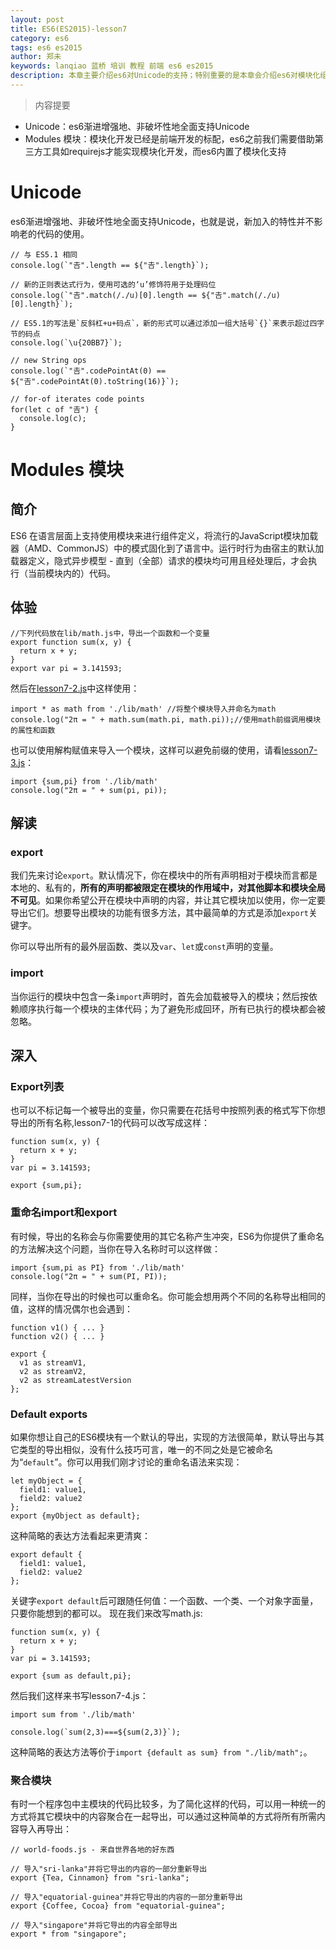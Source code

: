 ```yaml
---
layout: post
title: ES6(ES2015)-lesson7
category: es6
tags: es6 es2015
author: 郑未
keywords: lanqiao 蓝桥 培训 教程 前端 es6 es2015
description: 本章主要介绍es6对Unicode的支持；特别重要的是本章会介绍es6对模块化组件的支持
---
```

>内容提要

- Unicode：es6渐进增强地、非破坏性地全面支持Unicode
- Modules 模块：模块化开发已经是前端开发的标配，es6之前我们需要借助第三方工具如requirejs才能实现模块化开发，而es6内置了模块化支持

# Unicode

es6渐进增强地、非破坏性地全面支持Unicode，也就是说，新加入的特性并不影响老的代码的使用。

    // 与 ES5.1 相同
    console.log(`"𠮷".length == ${"𠮷".length}`);

    // 新的正则表达式行为，使用可选的‘u’修饰符用于处理码位
    console.log(`"𠮷".match(/./u)[0].length == ${"𠮷".match(/./u)[0].length}`);

    // ES5.1的写法是`反斜杠+u+码点`，新的形式可以通过添加一组大括号`{}`来表示超过四字节的码点
    console.log(`\u{20BB7}`);

    // new String ops
    console.log(`"𠮷".codePointAt(0) == ${"𠮷".codePointAt(0).toString(16)}`);

    // for-of iterates code points
    for(let c of "𠮷") {
      console.log(c);
    }

# Modules 模块

## 简介

ES6 在语言层面上支持使用模块来进行组件定义，将流行的JavaScript模块加载器（AMD、CommonJS）中的模式固化到了语言中。运行时行为由宿主的默认加载器定义，隐式异步模型 - 直到（全部）请求的模块均可用且经处理后，才会执行（当前模块内的）代码。

## 体验

    //下列代码放在lib/math.js中，导出一个函数和一个变量
    export function sum(x, y) {
      return x + y;
    }
    export var pi = 3.141593;

然后在[lesson7-2.js](https://coding.net/u/lanqiao/p/frontAdvance/git/blob/master/es6/lesson7-2.js)中这样使用：

    import * as math from './lib/math' //将整个模块导入并命名为math
    console.log("2π = " + math.sum(math.pi, math.pi));//使用math前缀调用模块的属性和函数

也可以使用解构赋值来导入一个模块，这样可以避免前缀的使用，请看[lesson7-3.js](https://coding.net/u/lanqiao/p/frontAdvance/git/blob/master/es6/lesson7-3.js)：

    import {sum,pi} from './lib/math'
    console.log("2π = " + sum(pi, pi));

## 解读

### export

我们先来讨论`export`。默认情况下，你在模块中的所有声明相对于模块而言都是本地的、私有的，**所有的声明都被限定在模块的作用域中，对其他脚本和模块全局不可见**。如果你希望公开在模块中声明的内容，并让其它模块加以使用，你一定要导出它们。想要导出模块的功能有很多方法，其中最简单的方式是添加`export`关键字。

你可以导出所有的最外层函数、类以及`var`、`let`或`const`声明的变量。

### import

当你运行的模块中包含一条`import`声明时，首先会加载被导入的模块；然后按依赖顺序执行每一个模块的主体代码；为了避免形成回环，所有已执行的模块都会被忽略。

## 深入

### Export列表

也可以不标记每一个被导出的变量，你只需要在花括号中按照列表的格式写下你想导出的所有名称,lesson7-1的代码可以改写成这样：

    function sum(x, y) {
      return x + y;
    }
    var pi = 3.141593;

    export {sum,pi};

### 重命名import和export

有时候，导出的名称会与你需要使用的其它名称产生冲突，ES6为你提供了重命名的方法解决这个问题，当你在导入名称时可以这样做：

    import {sum,pi as PI} from './lib/math'
    console.log("2π = " + sum(PI, PI));

同样，当你在导出的时候也可以重命名。你可能会想用两个不同的名称导出相同的值，这样的情况偶尔也会遇到：

    function v1() { ... }
    function v2() { ... }

    export {
      v1 as streamV1,
      v2 as streamV2,
      v2 as streamLatestVersion
    };

### Default exports

如果你想让自己的ES6模块有一个默认的导出，实现的方法很简单，默认导出与其它类型的导出相似，没有什么技巧可言，唯一的不同之处是它被命名为“`default`”。你可以用我们刚才讨论的重命名语法来实现：

    let myObject = {
      field1: value1,
      field2: value2
    };
    export {myObject as default};

这种简略的表达方法看起来更清爽：

    export default {
      field1: value1,
      field2: value2
    };

关键字`export default`后可跟随任何值：一个函数、一个类、一个对象字面量，只要你能想到的都可以。
现在我们来改写math.js:

    function sum(x, y) {
      return x + y;
    }
    var pi = 3.141593;

    export {sum as default,pi};

然后我们这样来书写lesson7-4.js：

    import sum from './lib/math'

    console.log(`sum(2,3)===${sum(2,3)}`);

这种简略的表达方法等价于`import {default as sum} from "./lib/math";`。

### 聚合模块

有时一个程序包中主模块的代码比较多，为了简化这样的代码，可以用一种统一的方式将其它模块中的内容聚合在一起导出，可以通过这种简单的方式将所有所需内容导入再导出：

    // world-foods.js - 来自世界各地的好东西

    // 导入"sri-lanka"并将它导出的内容的一部分重新导出
    export {Tea, Cinnamon} from "sri-lanka";

    // 导入"equatorial-guinea"并将它导出的内容的一部分重新导出
    export {Coffee, Cocoa} from "equatorial-guinea";

    // 导入"singapore"并将它导出的内容全部导出
    export * from "singapore";

